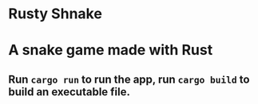 # Rusty Shnake

# A snake game made with Rust

## Run `cargo run` to run the app, run `cargo build` to build an executable file.
